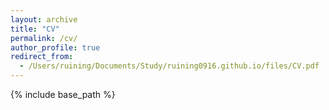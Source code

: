 ```yaml
---
layout: archive
title: "CV"
permalink: /cv/
author_profile: true
redirect_from:
  - /Users/ruining/Documents/Study/ruining0916.github.io/files/CV.pdf
---
```


{% include base_path %}

<!-- Education
======
* B.S. in University of Illinois Urbana-Champaign, 2023

Work experience
======
* Summer 2015: Research Assistant
  * Github University
  * Duties included: Tagging issues
  * Supervisor: Professor Git

* Fall 2015: Research Assistant
  * Github University
  * Duties included: Merging pull requests
  * Supervisor: Professor Hub

Skills
======
* Skill 1
* Skill 2
  * Sub-skill 2.1
  * Sub-skill 2.2
  * Sub-skill 2.3
* Skill 3

Publications
======
  <ul>{% for post in site.publications %}
    {% include archive-single-cv.html %}
  {% endfor %}</ul>

Talks
======
  <ul>{% for post in site.talks %}
    {% include archive-single-talk-cv.html %}
  {% endfor %}</ul>

Teaching
======
  <ul>{% for post in site.teaching %}
    {% include archive-single-cv.html %}
  {% endfor %}</ul>

Service and leadership
======
* Currently signed in to 43 different slack teams

## Publication:

***Knowledge Graph Comparative Reasoning for Fact Checking: Problem Definition and Algorithms***

-  Lihui Liu*, Ruining Zhao*,  Boxin Du, Yi Ren Fung*, Heng Ji*, Jiejun Xu, Hanghang Tong
- Submitted to) ODT Journal 2022

***Open-domain Hierarchical Event Schema Induction by Incremental Prompting of Language Models***

- Sha Li,  Ruining Zhao, Manling Li, Heng Ji, Chris Callison-Burch,  Jiawei Han
- Intend to submit to Association for Computational Linguistics Conference (ACL) at December

***Common Community Detection in Semantic Networks***

- Ruining Zhao, Hanghang Tong
- Submitted to Computer Science department in University of Illinois at Urbana-Champaign as senior thesis



## Research Highlights:

**Schema Induction by Incremental Prompting from Language Models**                          May. 2022 - Present

*Research Assistant, supervised by Dr.Heng Ji*

- Designed language model based prompt engineering pipeline to perform entity recognition and relation extraction
- Utilized common reasoning of language model to build recursive generalization and expansion framework
- Improved schema accuracy by graph ensemble, removing temporal loops and node mapping in event graphs
- Implemented algorithms for retrieval of event and participant nodes, event typing and graph grounding

**Knowledge Graph Comparative Reasoning for Fact Checking**								            Jan. 2022 - Present

*Research Assistant, supervised by Prof. Hanghang Tong*

- Proposed comparative reasoning over knowledge graph and pattern mining
- Implemented neural network based reasoning models to compute consistency between clues
- Performed comparison experiments through training models with real-world data sets
- Contributed ideas and assisted implementing algorithms with mentor Phd

**Common Community Detection in Semantic Networks**											    August. 2022 - Present

*Independent Study, supervised by Dr.Hanghang Tong*

- Led to conduct a survey of state-of-art algorithms in common community detection
- Built taxonomy of collected algorithms and data structures
- Implemented validation experiments on datasets to perform comparison of algorithm effectiveness

**Demand for Mobility: Pattern Recognition With Uber Riders**									       May. 2022 - Present

*Research Assistant, NCSA, supervised by Dr.Peter Christensen*

- Leveraged advances in continuous data acquisition, high performance computing, and machine learning in applied microeconomics for Uber mobility demand analysis project
- Implemented unsupervised text classification model and  RCT experiments to build weakly supervised labeling pipeline
- Created probit model and decision tree based user classification system to achieve precision marketing
- Built dynamic records tracking system as a in-time data visualization and methods evaluation

**Cloud IOT Application**																												 Mar. 2022 - Sep.2022

*Research Assistant, supervised by Dr.Matthew Caesar*

- Built IOT application (African world simulator) in cloud environment, aiming to deploy conventional hardware in cloud
- Contributed to design and implement FSM animation, UI, and cross-platform supports with Unity game engine
- Developed C# scripts to communicate with API back-ends and infrastructure teams, integrating isolated parts

**Artificial Intelligence in Finance Technology**																       Jan. 2020 - Dec. 2020

*Independent Study, supervised by Henry Han*

- Designed clustering stock analysis model, credit risk scoring system, and trading market prediction pipeline
- Deployed analytic hierarchy process to optimize high-frequency trading model
- Contributed to deep learning methods, evaluated model robustness and sensitivity, improved accuracy by 42%

## Work Experiences:

**Easy Split Start-up**																													   July. 2022 - Sep. 2022

*full stack SWE, founded by Blackstone*

- Led as tech director design expenses split finance application prototype
- Conducted software planning, user requirement analysis, and developed business logic workflow with marketing team
- Constructed data warehouse schema, improve object oriented design, and create MySQL database API

**Gameplay .Inc**																															Dec. 2021 - Apr. 2022

*Data engineer & Software developer Intern*

- Implemented weakly supervised automatic labeling pipeline, increased speed by 80%
- Developed a booking and scheduling application, contributed to back-end of app design and code implementation, and assisted with website test

**ATLAS Internship - VR evaluation team**																			    Oct. 2021 - Dec. 2021

*Web developer  & VR Software evaluation*

- Designed the structure of websites to improve user experience,used JavaScript, Drupal, HTML
- Developed and tested VR software for Education work in U of I, aimed to bring the VR technologies in real class and promoted common use of VR

## Projects

**Chess Game Pattern Mining** 																								  Aug. 2022 - Dec. 2022

- Deployed reinforcement learning model for AI agent player, competed human with 94% rates
- Implemented pattern mining model for moves of chess players
- Developed random board winner prediction models based on data of chess positions

**System Programming Project**																							      Aug. 2021 - Dec. 2021

- Implemented memory allocation and management in restricted environment and optimize performance to achieve near 90% of optimal speed
- Developed parallel make project using a Thread-safe data structure, resource allocation graphs with deadlock detection and synchronization functionality

**Teaming Wisdom Coming from Soccer Field**																        Jan. 2020 - Mar. 2020

- Developed ball passing network based on passing events, analyze how players connect in possession
- Extracted network patterns by classification of dyadic and triadic configuration in the network
- Implemented evaluation model based on adversarial regression to score team performance



## Award

- CRA Outstanding Undergraduate Researcher Award (one of four nominees) 								Oct. 2022

- University of Illinois Urbana-Champaign Dean’s List Honorary designation                  Dec. 2021 - Present

- Second Award in Mathematical Contest In Modeling                                                                          Oct. 2020



## Extracurricular activities

- Course assistant for CS374: Intro to Algorithms and Models of Computing				Aug. 2022 - Present
- Membership of Women in Computer Science club                                                          Aug. 2022 - Present
- Student council president                                                                                                     Sep. 2021 - Present
- Academic exchange program at University of Cambridge                                              Jan. 2020 - Feb. 2020



Find it boring to read all "Academic" staff?  I am good at solving emotion problems, and I enjoy chatting with people with a cup of coffee ☕️. I love sunshine, wind and birds singing at my window every morning. Besides that, I can play the piano, violin and Ukulele. If we can be friends in the further, I am more than excited about your stories. ☀️ss -->